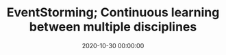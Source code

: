 ---
title: 'EventStorming; Continuous learning between multiple disciplines'
description: >
 The way agile software teams gain knowledge about what to build is either by the product owner or business analyst serving as a proxy to domain knowledge. Domain knowledge usually ends up as second-hand news in either functional design documents or as user stories in some scrum tools like Jira. Second-hand knowledge is a problem because ‘It is not the domain expert’s knowledge that goes into production; it is the developer’s assumption of that knowledge that goes into production’. Because by sharing knowledge by doing the ‘telephone game’, where each time knowledge is transferred, assumptions create lies within those requirements.
 
 Sharing knowledge is way more effective if we actively collaborate to gain new insights about the problem at hand. There are a lot of tools available to achieve it, but they have a steep learning curve, resulting in most disciplines having their own tool to model in. To solve it, we need visual collaborative modelling to learn between multiple disciplines. EventStorming is a technique that can facilitate visual collaborative modelling between the different disciplines. It is easily learned and empowers continuous knowledge sharing without the need to know a tool.
 
 In this session, you will experience how easy it is to learn EventStorming and at the same time gain a lot of new insights about a new domain. We will facilitate a Big Picture EventStorming session where we will create groups of 20-30+ people sharing knowledge at the same time about a domain. EventStorming gives you the power to create a shared mindset and merge on your models without needing tools. You will experience how EventStorming can reduce requirements engineering from days to hours, increasing feedback, and ending up delivering the expected features.
 
 Join us in this session where I will explain how visual collaborative modelling can help you write better software. Through proper preparation and facilitation, we can co-create solutions. Co-creating solutions by visual collaborative modelling make sure we have buy-in from the entire team. You will end up knowing how to start your visual collaborative modelling journey with tools like EventStorming and Example Mapping.
conference: 'Agile-Lean Ireland'
type: 'workshop'
location: 'Online'
website: 'https://sched.co/YePk'
slides: 'https://miro.com/app/board/o9J_khN_xlo=/'
date: 2020-10-30 00:00:00
featured_image: '/images/speaking/2020-10-30-ali-online-eventstorming-continuous-learning-between-multiple-disciplines.webp'
---